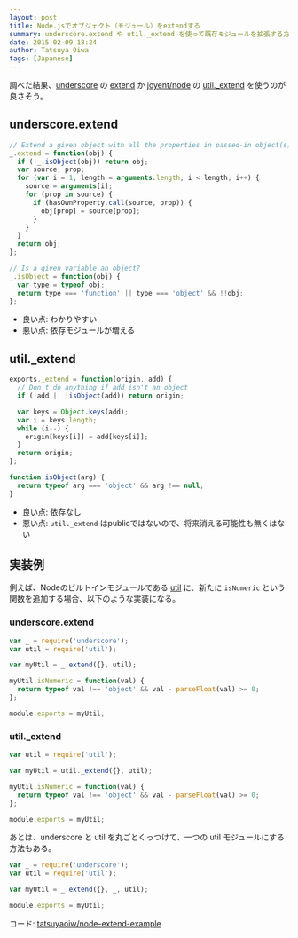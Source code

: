 ```yaml
---
layout: post
title: Node.jsでオブジェクト（モジュール）をextendする
summary: underscore.extend や util._extend を使って既存モジュールを拡張する方法など
date: 2015-02-09 18:24
author: Tatsuya Oiwa
tags: [Japanese]
---
```


調べた結果、[underscore] の [extend] か [joyent/node] の [util._extend] を使うのが良さそう。

## underscore.extend

```js
// Extend a given object with all the properties in passed-in object(s)
_.extend = function(obj) {
  if (!_.isObject(obj)) return obj;
  var source, prop;
  for (var i = 1, length = arguments.length; i < length; i++) {
    source = arguments[i];
    for (prop in source) {
      if (hasOwnProperty.call(source, prop)) {
        obj[prop] = source[prop];
      }
    }
  }
  return obj;
};

// Is a given variable an object?
_.isObject = function(obj) {
  var type = typeof obj;
  return type === 'function' || type === 'object' && !!obj;
};
```

- 良い点: わかりやすい
- 悪い点: 依存モジュールが増える

## util._extend

```js
exports._extend = function(origin, add) {
  // Don't do anything if add isn't an object
  if (!add || !isObject(add)) return origin;

  var keys = Object.keys(add);
  var i = keys.length;
  while (i--) {
    origin[keys[i]] = add[keys[i]];
  }
  return origin;
};

function isObject(arg) {
  return typeof arg === 'object' && arg !== null;
}
```

- 良い点: 依存なし
- 悪い点: `util._extend` はpublicではないので、将来消える可能性も無くはない

## 実装例

例えば、Nodeのビルトインモジュールである [util] に、新たに `isNumeric` という関数を追加する場合、以下のような実装になる。

### underscore.extend

```js
var _ = require('underscore');
var util = require('util');

var myUtil = _.extend({}, util);

myUtil.isNumeric = function(val) {
  return typeof val !== 'object' && val - parseFloat(val) >= 0;
};

module.exports = myUtil;
```

### util._extend

```js
var util = require('util');

var myUtil = util._extend({}, util);

myUtil.isNumeric = function(val) {
  return typeof val !== 'object' && val - parseFloat(val) >= 0;
};

module.exports = myUtil;
```

あとは、underscore と util を丸ごとくっつけて、一つの util モジュールにする方法もある。

```js
var _ = require('underscore');
var util = require('util');

var myUtil = _.extend({}, _, util);

module.exports = myUtil;
```

コード: [tatsuyaoiw/node-extend-example]

[underscore]: http://underscorejs.org
[extend]: http://underscorejs.org/#extend
[joyent/node]: https://github.com/joyent/node/
[util]: http://nodejs.org/api/util.html
[util._extend]: https://github.com/joyent/node/blob/master/lib%2Futil.js
[tatsuyaoiw/node-extend-example]: https://github.com/tatsuyaoiw/node-extend-example